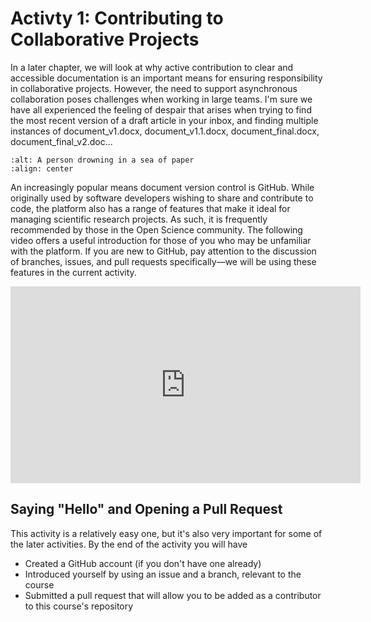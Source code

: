 # Activty 1: Contributing to Collaborative Projects

In a later chapter, we will look at why active contribution to clear and accessible documentation is an important means for ensuring responsibility in collaborative projects. However, the need to support asynchronous collaboration poses challenges when working in large teams. I'm sure we have all experienced the feeling of despair that arises when trying to find the most recent version of a draft article in your inbox, and finding multiple instances of document_v1.docx, document_v1.1.docx, document_final.docx, document_final_v2.doc...

```{image} /images/graphics/versions.jpeg
:alt: A person drowning in a sea of paper
:align: center
```

An increasingly popular means document version control is GitHub. While originally used by software developers wishing to share and contribute to code, the platform also has a range of features that make it ideal for managing scientific research projects. As such, it is frequently recommended by those in the Open Science community. The following video offers a useful introduction for those of you who may be unfamiliar with the platform. If you are new to GitHub, pay attention to the discussion of branches, issues, and pull requests specifically—we will be using these features in the current activity.

<iframe width="560" height="315" src="https://www.youtube.com/embed/w3jLJU7DT5E" title="YouTube video player" frameborder="0" allow="accelerometer; autoplay; clipboard-write; encrypted-media; gyroscope; picture-in-picture" allowfullscreen></iframe>

## Saying "Hello" and Opening a Pull Request

This activity is a relatively easy one, but it's also very important for some of the later activities. By the end of the activity you will have

- Created a GitHub account (if you don't have one already)
- Introduced yourself by using an issue and a branch, relevant to the course
- Submitted a pull request that will allow you to be added as a contributor to this course's repository

